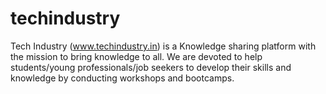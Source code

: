 # techindustry
Tech Industry (www.techindustry.in) is a Knowledge sharing platform with the mission to bring knowledge to all. 
We are devoted to help students/young professionals/job seekers to develop their skills and knowledge by conducting workshops and bootcamps.
